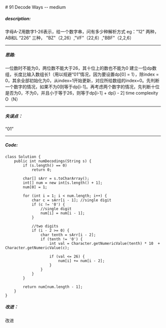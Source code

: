 \# 91 Decode Ways -- medium
##### description:
字母A-Z用数字1-26表示，给一个数字串，问有多少种解析方式
eg："12" 两种，AB和L
“226” 三种， "BZ"（2,26）,"VF"（22,6）,"BBF"（2,2,6）
****************
##### 思路:
一位数时不能为0，两位数不能大于26，其十位上的数也不能为0
建立一位dp数组，长度比输入数组长1（用以规避“01”情况，因为要设置dp[0] = 1），除index = 0，其余全部初始化为0，从index=1开始更新，对应所给数组的index=0。先判断一个数字的情况，如果不为0则等于dp[i-1]。再考虑两个数字的情况，先判断十位是否为0，不为0，并且小于等于26，则等于dp[i-1] + dp[i - 2]
time complexity O（N）
**********
##### 失误点：
“01”
********
##### Code:
```
class Solution {
    public int numDecodings(String s) {
        if (s.length() == 0)
            return 0;

        char[] sArr = s.toCharArray();
        int[] num = new int[s.length() + 1];
        num[0] = 1;

        for (int i = 1; i < num.length; i++) {
            char c = sArr[i - 1]; //single digit
            if (c != '0') {
                //single digit
                num[i] = num[i - 1];
            }

            //two digits   
            if (i - 2 >= 0) {
                char tenth = sArr[i - 2];
                if (tenth != '0') {
                    int val = Character.getNumericValue(tenth) * 10  + Character.getNumericValue(c);

                    if (val <= 26) {
                        num[i] += num[i - 2];
                    }               
                }  
            }             
        }

        return num[num.length - 1];
    }
}
```
##### 改进：
改进
